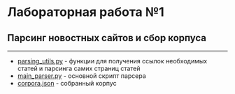 # Лабораторная работа №1
## Парсинг новостных сайтов и сбор корпуса 

---

* [parsing_utils.py](https://github.com/kislN/NLP_course_HSE/blob/master/Lab_1_parsing/parsing_utils.py) - функции для получения ссылок необходимых статей и парсинга самих страниц статей
* [main_parser.py](https://github.com/kislN/NLP_course_HSE/blob/master/Lab_1_parsing/main_parser.py) - основной скрипт парсера 
* [corpora.json](https://github.com/kislN/NLP_course_HSE/blob/master/Lab_1_parsing/corpora.json) - собранный корпус